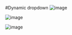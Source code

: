 #Dynamic dropdown 
![image](https://user-images.githubusercontent.com/56589966/197477759-7a99480b-42d9-430b-a487-83b235aec9b1.png)

![image](https://user-images.githubusercontent.com/56589966/197478011-36f6f11c-fed8-4d4e-b8ba-90f9808a3fa9.png)

![image](https://user-images.githubusercontent.com/56589966/197477967-127bcb9b-d41b-40b1-b1f9-1c8fbd534a2c.png)


